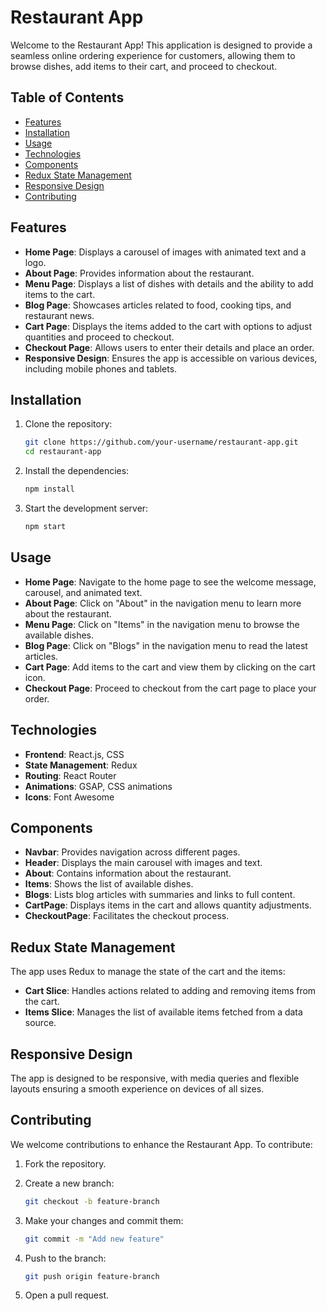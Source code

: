 # Restaurant App

Welcome to the Restaurant App! This application is designed to provide a seamless online ordering experience for customers, allowing them to browse dishes, add items to their cart, and proceed to checkout.

## Table of Contents

- [Features](#features)
- [Installation](#installation)
- [Usage](#usage)
- [Technologies](#technologies)
- [Components](#components)
- [Redux State Management](#redux-state-management)
- [Responsive Design](#responsive-design)
- [Contributing](#contributing)

## Features

- **Home Page**: Displays a carousel of images with animated text and a logo.
- **About Page**: Provides information about the restaurant.
- **Menu Page**: Displays a list of dishes with details and the ability to add items to the cart.
- **Blog Page**: Showcases articles related to food, cooking tips, and restaurant news.
- **Cart Page**: Displays the items added to the cart with options to adjust quantities and proceed to checkout.
- **Checkout Page**: Allows users to enter their details and place an order.
- **Responsive Design**: Ensures the app is accessible on various devices, including mobile phones and tablets.

## Installation

1. Clone the repository:

    ```bash
    git clone https://github.com/your-username/restaurant-app.git
    cd restaurant-app
    ```

2. Install the dependencies:

    ```bash
    npm install
    ```

3. Start the development server:

    ```bash
    npm start
    ```

## Usage

- **Home Page**: Navigate to the home page to see the welcome message, carousel, and animated text.
- **About Page**: Click on "About" in the navigation menu to learn more about the restaurant.
- **Menu Page**: Click on "Items" in the navigation menu to browse the available dishes.
- **Blog Page**: Click on "Blogs" in the navigation menu to read the latest articles.
- **Cart Page**: Add items to the cart and view them by clicking on the cart icon.
- **Checkout Page**: Proceed to checkout from the cart page to place your order.

## Technologies

- **Frontend**: React.js, CSS
- **State Management**: Redux
- **Routing**: React Router
- **Animations**: GSAP, CSS animations
- **Icons**: Font Awesome

## Components

- **Navbar**: Provides navigation across different pages.
- **Header**: Displays the main carousel with images and text.
- **About**: Contains information about the restaurant.
- **Items**: Shows the list of available dishes.
- **Blogs**: Lists blog articles with summaries and links to full content.
- **CartPage**: Displays items in the cart and allows quantity adjustments.
- **CheckoutPage**: Facilitates the checkout process.

## Redux State Management

The app uses Redux to manage the state of the cart and the items:

- **Cart Slice**: Handles actions related to adding and removing items from the cart.
- **Items Slice**: Manages the list of available items fetched from a data source.

## Responsive Design

The app is designed to be responsive, with media queries and flexible layouts ensuring a smooth experience on devices of all sizes.

## Contributing

We welcome contributions to enhance the Restaurant App. To contribute:

1. Fork the repository.
2. Create a new branch:

    ```bash
    git checkout -b feature-branch
    ```

3. Make your changes and commit them:

    ```bash
    git commit -m "Add new feature"
    ```

4. Push to the branch:

    ```bash
    git push origin feature-branch
    ```

5. Open a pull request.


